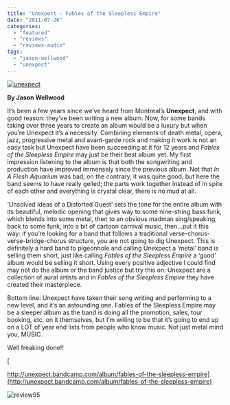 ```yaml
---
title: "Unexpect - Fables of the Sleepless Empire"
date: "2011-07-26"
categories: 
  - "featured"
  - "reviews"
  - "reviews-audio"
tags: 
  - "jason-wellwood"
  - "unexpect"
---
```


[![](http://www.hellbound.ca/wp-content/uploads/2011/07/unexpect.jpg "unexpect")](http://www.hellbound.ca/wp-content/uploads/2011/07/unexpect.jpg)

**By Jason Wellwood**

It’s been a few years since we’ve heard from Montreal’s **Unexpect**, and with good reason: they’ve been writing a new album. Now, for some bands taking over three years to create an album would be a luxury but when you’re Unexpect it’s a necessity. Combining elements of death metal, opera, jazz, progressive metal and avant-garde rock and making it work is not an easy task but Unexpect have been succeeding at it for 12 years and _Fables of the Sleepless Empire_ may just be their best album yet. My first impression listening to the album is that both the songwriting and production have improved immensely since the previous album. Not that _In A Flesh Aquarium_ was bad, on the contrary, it was quite good, but here the band seems to have really gelled; the parts work together instead of in spite of each other and everything is crystal clear, there is no mud at all.

‘Unsolved Ideas of a Distorted Guest’ sets the tone for the entire album with its beautiful, melodic opening that gives way to some nine-string bass funk, which blends into some metal, then to an obvious madman sing/speaking, back to some funk, into a bit of cartoon carnival music, then...put it this way: if you’re looking for a band that follows a traditional verse-chorus-verse-bridge-chorus structure, you are not going to dig Unexpect. This is definitely a hard band to pigeonhole and calling Unexpect a ‘metal’ band is selling them short, just like calling _Fables of the Sleepless Empire_ a ‘good’ album would be selling it short. Using every positive adjective I could find may not do the album or the band justice but try this on: Unexpect are a collection of aural artists and in _Fables of the Sleepless Empire_ they have created their masterpiece.

Bottom line: Unexpect have taken their song writing and performing to a new level, and it’s an astounding one. Fables of the Sleepless Empire may be a sleeper album as the band is doing all the promotion, sales, tour booking, etc. on it themselves, but I’m willing to be that it’s going to end up on a LOT of year end lists from people who know music. Not just metal mind you, MUSIC.

Well freaking done!!

[

http://unexpect.bandcamp.com/album/fables-of-the-sleepless-empire](http://unexpect.bandcamp.com/album/fables-of-the-sleepless-empire)

![](http://www.hellbound.ca/wp-content/uploads/2009/07/review951.png "review95")
